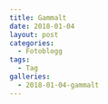 ```yaml
---
title: Gammalt
date: 2018-01-04
layout: post
categories:
  - Fotoblogg
tags:
  - Tag
galleries:
  - 2018-01-04-gammalt
---
```

